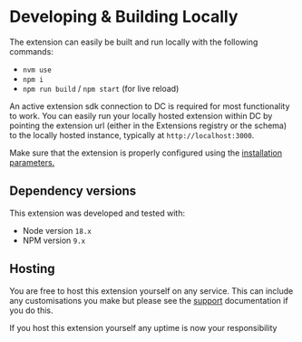 # Developing & Building Locally

The extension can easily be built and run locally with the following commands:

- `nvm use`
- `npm i`
- `npm run build` / `npm start` (for live reload)

An active extension sdk connection to DC is required for most functionality to work. You can easily run your locally hosted extension within DC by pointing the extension url (either in the Extensions registry or the schema) to the locally hosted instance, typically at `http://localhost:3000`.

Make sure that the extension is properly configured using the [installation parameters.](../docs/extension.md)

## Dependency versions

This extension was developed and tested with:

- Node version `18.x`
- NPM version `9.x`

## Hosting

You are free to host this extension yourself on any service. This can include any customisations you make but please see the [support](./../support.md) documentation if you do this.

If you host this extension yourself any uptime is now your responsibility
